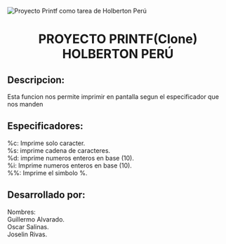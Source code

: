 ![Proyecto Printf como tarea de Holberton Perú](https://user-images.githubusercontent.com/124274676/228053915-def3a650-a486-4846-8902-ff58e608576e.png)
<h1 align="center"> PROYECTO PRINTF(Clone) HOLBERTON PERÚ </h1>
<h2 align="rigth"> Descripcion:   </h2>
<div> Esta funcion nos permite imprimir en pantalla segun el especificador que nos manden</div>
<h2 align="rigth"> Especificadores:   </h2>
<div>
%c: Imprime solo caracter.<br>
%s: imprime cadena de caracteres.<br>
%d: imprime numeros enteros en base (10).<br>
%i: Imprime numeros enteros en base (10).<br>
%%: Imprime el simbolo %.<br>
</div>
 <h2 align="rigth"> Desarrollado por: </h2>
<div>
Nombres:<br>
Guillermo Alvarado.<br>
Oscar Salinas.<br>
Joselin Rivas.<br>
</div>


